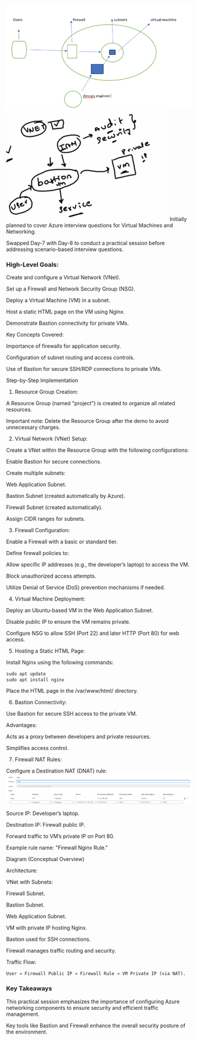 
![alt text](image-1.png)
![alt text](image-2.png)
Initially planned to cover Azure interview questions for Virtual Machines and Networking.

Swapped Day-7 with Day-8 to conduct a practical session before addressing scenario-based interview questions.

### High-Level Goals:

Create and configure a Virtual Network (VNet).

Set up a Firewall and Network Security Group (NSG).

Deploy a Virtual Machine (VM) in a subnet.

Host a static HTML page on the VM using Nginx.

Demonstrate Bastion connectivity for private VMs.

Key Concepts Covered:

Importance of firewalls for application security.

Configuration of subnet routing and access controls.

Use of Bastion for secure SSH/RDP connections to private VMs.

Step-by-Step Implementation

1. Resource Group Creation:

A Resource Group (named "project") is created to organize all related resources.

Important note: Delete the Resource Group after the demo to avoid unnecessary charges.

2. Virtual Network (VNet) Setup:

Create a VNet within the Resource Group with the following configurations:

Enable Bastion for secure connections.

Create multiple subnets:

Web Application Subnet.

Bastion Subnet (created automatically by Azure).

Firewall Subnet (created automatically).

Assign CIDR ranges for subnets.

3. Firewall Configuration:

Enable a Firewall with a basic or standard tier.

Define firewall policies to:

Allow specific IP addresses (e.g., the developer’s laptop) to access the VM.

Block unauthorized access attempts.

Utilize Denial of Service (DoS) prevention mechanisms if needed.

4. Virtual Machine Deployment:

Deploy an Ubuntu-based VM in the Web Application Subnet.

Disable public IP to ensure the VM remains private.

Configure NSG to allow SSH (Port 22) and later HTTP (Port 80) for web access.

5. Hosting a Static HTML Page:

Install Nginx using the following commands:
~~~
sudo apt update
sudo apt install nginx
~~~
Place the HTML page in the /var/www/html/ directory.

6. Bastion Connectivity:

Use Bastion for secure SSH access to the private VM.

Advantages:

Acts as a proxy between developers and private resources.

Simplifies access control.

7. Firewall NAT Rules:

Configure a Destination NAT (DNAT) rule:
![alt text](image.png)

Source IP: Developer’s laptop.

Destination IP: Firewall public IP.

Forward traffic to VM’s private IP on Port 80.

Example rule name: "Firewall Nginx Rule."

Diagram (Conceptual Overview)

Architecture:

VNet with Subnets:

Firewall Subnet.

Bastion Subnet.

Web Application Subnet.

VM with private IP hosting Nginx.

Bastion used for SSH connections.

Firewall manages traffic routing and security.

Traffic Flow:
~~~
User ➔ Firewall Public IP ➔ Firewall Rule ➔ VM Private IP (via NAT).
~~~
### Key Takeaways

This practical session emphasizes the importance of configuring Azure networking components to ensure security and efficient traffic management.

Key tools like Bastion and Firewall enhance the overall security posture of the environment.



